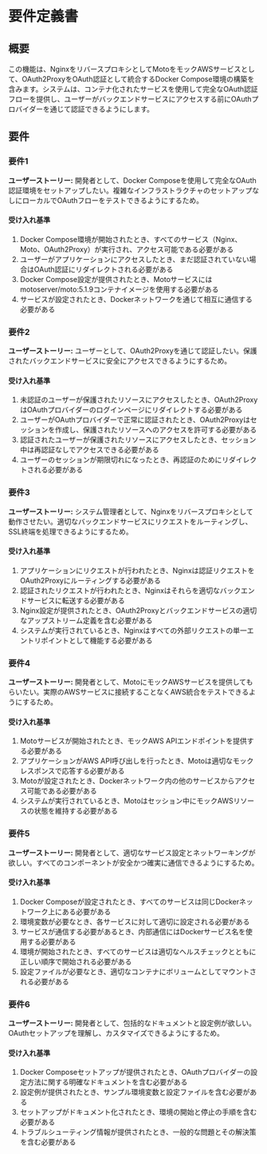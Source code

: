 # 要件定義書

## 概要

この機能は、NginxをリバースプロキシとしてMotoをモックAWSサービスとして、OAuth2ProxyをOAuth認証として統合するDocker Compose環境の構築を含みます。システムは、コンテナ化されたサービスを使用して完全なOAuth認証フローを提供し、ユーザーがバックエンドサービスにアクセスする前にOAuthプロバイダーを通じて認証できるようにします。

## 要件

### 要件1

**ユーザーストーリー:** 開発者として、Docker Composeを使用して完全なOAuth認証環境をセットアップしたい。複雑なインフラストラクチャのセットアップなしにローカルでOAuthフローをテストできるようにするため。

#### 受け入れ基準

1. Docker Compose環境が開始されたとき、すべてのサービス（Nginx、Moto、OAuth2Proxy）が実行され、アクセス可能である必要がある
2. ユーザーがアプリケーションにアクセスしたとき、まだ認証されていない場合はOAuth認証にリダイレクトされる必要がある
3. Docker Compose設定が提供されたとき、Motoサービスにはmotoserver/moto:5.1.9コンテナイメージを使用する必要がある
4. サービスが設定されたとき、Dockerネットワークを通じて相互に通信する必要がある

### 要件2

**ユーザーストーリー:** ユーザーとして、OAuth2Proxyを通じて認証したい。保護されたバックエンドサービスに安全にアクセスできるようにするため。

#### 受け入れ基準

1. 未認証のユーザーが保護されたリソースにアクセスしたとき、OAuth2ProxyはOAuthプロバイダーのログインページにリダイレクトする必要がある
2. ユーザーがOAuthプロバイダーで正常に認証されたとき、OAuth2Proxyはセッションを作成し、保護されたリソースへのアクセスを許可する必要がある
3. 認証されたユーザーが保護されたリソースにアクセスしたとき、セッション中は再認証なしでアクセスできる必要がある
4. ユーザーのセッションが期限切れになったとき、再認証のためにリダイレクトされる必要がある

### 要件3

**ユーザーストーリー:** システム管理者として、Nginxをリバースプロキシとして動作させたい。適切なバックエンドサービスにリクエストをルーティングし、SSL終端を処理できるようにするため。

#### 受け入れ基準

1. アプリケーションにリクエストが行われたとき、Nginxは認証リクエストをOAuth2Proxyにルーティングする必要がある
2. 認証されたリクエストが行われたとき、Nginxはそれらを適切なバックエンドサービスに転送する必要がある
3. Nginx設定が提供されたとき、OAuth2Proxyとバックエンドサービスの適切なアップストリーム定義を含む必要がある
4. システムが実行されているとき、Nginxはすべての外部リクエストの単一エントリポイントとして機能する必要がある

### 要件4

**ユーザーストーリー:** 開発者として、MotoにモックAWSサービスを提供してもらいたい。実際のAWSサービスに接続することなくAWS統合をテストできるようにするため。

#### 受け入れ基準

1. Motoサービスが開始されたとき、モックAWS APIエンドポイントを提供する必要がある
2. アプリケーションがAWS API呼び出しを行ったとき、Motoは適切なモックレスポンスで応答する必要がある
3. Motoが設定されたとき、Dockerネットワーク内の他のサービスからアクセス可能である必要がある
4. システムが実行されているとき、Motoはセッション中にモックAWSリソースの状態を維持する必要がある

### 要件5

**ユーザーストーリー:** 開発者として、適切なサービス設定とネットワーキングが欲しい。すべてのコンポーネントが安全かつ確実に通信できるようにするため。

#### 受け入れ基準

1. Docker Composeが設定されたとき、すべてのサービスは同じDockerネットワーク上にある必要がある
2. 環境変数が必要なとき、各サービスに対して適切に設定される必要がある
3. サービスが通信する必要があるとき、内部通信にはDockerサービス名を使用する必要がある
4. 環境が開始されたとき、すべてのサービスは適切なヘルスチェックとともに正しい順序で開始される必要がある
5. 設定ファイルが必要なとき、適切なコンテナにボリュームとしてマウントされる必要がある

### 要件6

**ユーザーストーリー:** 開発者として、包括的なドキュメントと設定例が欲しい。OAuthセットアップを理解し、カスタマイズできるようにするため。

#### 受け入れ基準

1. Docker Composeセットアップが提供されたとき、OAuthプロバイダーの設定方法に関する明確なドキュメントを含む必要がある
2. 設定例が提供されたとき、サンプル環境変数と設定ファイルを含む必要がある
3. セットアップがドキュメント化されたとき、環境の開始と停止の手順を含む必要がある
4. トラブルシューティング情報が提供されたとき、一般的な問題とその解決策を含む必要がある
